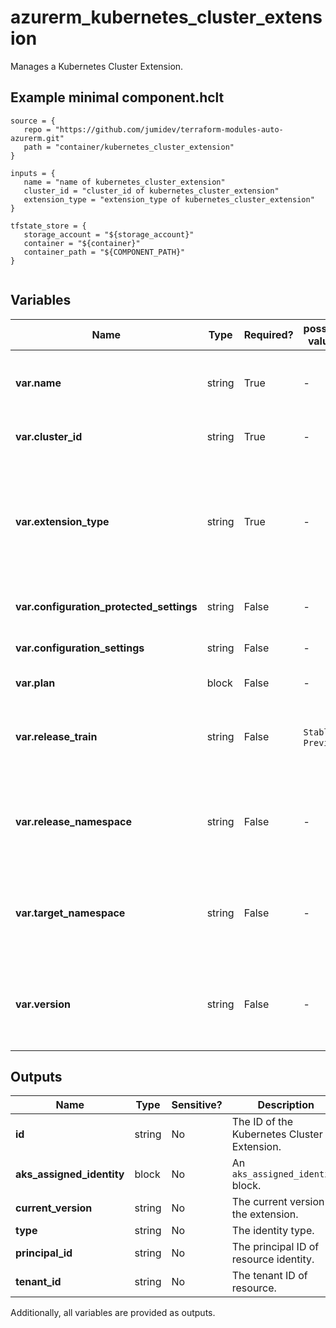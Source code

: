 # azurerm_kubernetes_cluster_extension

Manages a Kubernetes Cluster Extension.

## Example minimal component.hclt

```hcl
source = {
   repo = "https://github.com/jumidev/terraform-modules-auto-azurerm.git" 
   path = "container/kubernetes_cluster_extension" 
}

inputs = {
   name = "name of kubernetes_cluster_extension" 
   cluster_id = "cluster_id of kubernetes_cluster_extension" 
   extension_type = "extension_type of kubernetes_cluster_extension" 
}

tfstate_store = {
   storage_account = "${storage_account}" 
   container = "${container}" 
   container_path = "${COMPONENT_PATH}" 
}


```

## Variables

| Name | Type | Required? |  possible values |  Description |
| ---- | ---- | --------- |  ----------- | ----------- |
| **var.name** | string | True | -  |  Specifies the name which should be used for this Kubernetes Cluster Extension. Changing this forces a new Kubernetes Cluster Extension to be created. | 
| **var.cluster_id** | string | True | -  |  Specifies the Cluster ID. Changing this forces a new Kubernetes Cluster Extension to be created. | 
| **var.extension_type** | string | True | -  |  Specifies the type of extension. It must be one of the extension types registered with Microsoft.KubernetesConfiguration by the Extension publisher. For more information, please refer to [Available Extensions for AKS](https://learn.microsoft.com/en-us/azure/aks/cluster-extensions?tabs=azure-cli#currently-available-extensions). Changing this forces a new Kubernetes Cluster Extension to be created. | 
| **var.configuration_protected_settings** | string | False | -  |  Configuration settings that are sensitive, as name-value pairs for configuring this extension. | 
| **var.configuration_settings** | string | False | -  |  Configuration settings, as name-value pairs for configuring this extension. | 
| **var.plan** | block | False | -  |  A `plan` block. Changing this forces a new resource to be created. | 
| **var.release_train** | string | False | `Stable`, `Preview`  |  The release train used by this extension. Possible values include but are not limited to `Stable`, `Preview`. Changing this forces a new Kubernetes Cluster Extension to be created. | 
| **var.release_namespace** | string | False | -  |  Namespace where the extension release must be placed for a cluster scoped extension. If this namespace does not exist, it will be created. Changing this forces a new Kubernetes Cluster Extension to be created. | 
| **var.target_namespace** | string | False | -  |  Namespace where the extension will be created for a namespace scoped extension. If this namespace does not exist, it will be created. Changing this forces a new Kubernetes Cluster Extension to be created. | 
| **var.version** | string | False | -  |  User-specified version that the extension should pin to. If it is not set, Azure will use the latest version and auto upgrade it. Changing this forces a new Kubernetes Cluster Extension to be created. | 



## Outputs

| Name | Type | Sensitive? | Description |
| ---- | ---- | --------- | --------- |
| **id** | string | No  | The ID of the Kubernetes Cluster Extension. | 
| **aks_assigned_identity** | block | No  | An `aks_assigned_identity` block. | 
| **current_version** | string | No  | The current version of the extension. | 
| **type** | string | No  | The identity type. | 
| **principal_id** | string | No  | The principal ID of resource identity. | 
| **tenant_id** | string | No  | The tenant ID of resource. | 

Additionally, all variables are provided as outputs.

